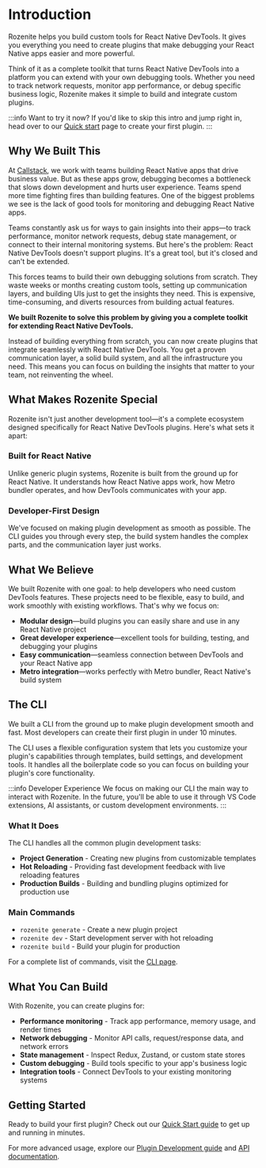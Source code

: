 # Introduction

Rozenite helps you build custom tools for React Native DevTools. It gives you everything you need to create plugins that make debugging your React Native apps easier and more powerful.

Think of it as a complete toolkit that turns React Native DevTools into a platform you can extend with your own debugging tools. Whether you need to track network requests, monitor app performance, or debug specific business logic, Rozenite makes it simple to build and integrate custom plugins.

:::info Want to try it now?
If you'd like to skip this intro and jump right in, head over to our [Quick start](/docs/getting-started/index) page to create your first plugin.
:::

## Why We Built This

At [Callstack](https://callstack.com/), we work with teams building React Native apps that drive business value. But as these apps grow, debugging becomes a bottleneck that slows down development and hurts user experience. Teams spend more time fighting fires than building features. One of the biggest problems we see is the lack of good tools for monitoring and debugging React Native apps.

Teams constantly ask us for ways to gain insights into their apps—to track performance, monitor network requests, debug state management, or connect to their internal monitoring systems. But here's the problem: React Native DevTools doesn't support plugins. It's a great tool, but it's closed and can't be extended.

This forces teams to build their own debugging solutions from scratch. They waste weeks or months creating custom tools, setting up communication layers, and building UIs just to get the insights they need. This is expensive, time-consuming, and diverts resources from building actual features.

**We built Rozenite to solve this problem by giving you a complete toolkit for extending React Native DevTools.**

Instead of building everything from scratch, you can now create plugins that integrate seamlessly with React Native DevTools. You get a proven communication layer, a solid build system, and all the infrastructure you need. This means you can focus on building the insights that matter to your team, not reinventing the wheel.

## What Makes Rozenite Special

Rozenite isn't just another development tool—it's a complete ecosystem designed specifically for React Native DevTools plugins. Here's what sets it apart:

### Built for React Native
Unlike generic plugin systems, Rozenite is built from the ground up for React Native. It understands how React Native apps work, how Metro bundler operates, and how DevTools communicates with your app.

### Developer-First Design
We've focused on making plugin development as smooth as possible. The CLI guides you through every step, the build system handles the complex parts, and the communication layer just works.

## What We Believe

We built Rozenite with one goal: to help developers who need custom DevTools features. These projects need to be flexible, easy to build, and work smoothly with existing workflows. That's why we focus on:

- **Modular design**—build plugins you can easily share and use in any React Native project
- **Great developer experience**—excellent tools for building, testing, and debugging your plugins
- **Easy communication**—seamless connection between DevTools and your React Native app
- **Metro integration**—works perfectly with Metro bundler, React Native's build system

## The CLI

We built a CLI from the ground up to make plugin development smooth and fast. Most developers can create their first plugin in under 10 minutes.

The CLI uses a flexible configuration system that lets you customize your plugin's capabilities through templates, build settings, and development tools. It handles all the boilerplate code so you can focus on building your plugin's core functionality.

:::info Developer Experience
We focus on making our CLI the main way to interact with Rozenite. In the future, you'll be able to use it through VS Code extensions, AI assistants, or custom development environments.
:::

### What It Does

The CLI handles all the common plugin development tasks:

- **Project Generation** - Creating new plugins from customizable templates
- **Hot Reloading** - Providing fast development feedback with live reloading features
- **Production Builds** - Building and bundling plugins optimized for production use

### Main Commands

- `rozenite generate` - Create a new plugin project
- `rozenite dev` - Start development server with hot reloading
- `rozenite build` - Build your plugin for production

For a complete list of commands, visit the [CLI page](/docs/cli/index).

## What You Can Build

With Rozenite, you can create plugins for:

- **Performance monitoring** - Track app performance, memory usage, and render times
- **Network debugging** - Monitor API calls, request/response data, and network errors
- **State management** - Inspect Redux, Zustand, or custom state stores
- **Custom debugging** - Build tools specific to your app's business logic
- **Integration tools** - Connect DevTools to your existing monitoring systems

## Getting Started

Ready to build your first plugin? Check out our [Quick Start guide](/docs/getting-started/index) to get up and running in minutes.

For more advanced usage, explore our [Plugin Development guide](/docs/guides/plugin-development) and [API documentation](/docs/api).
